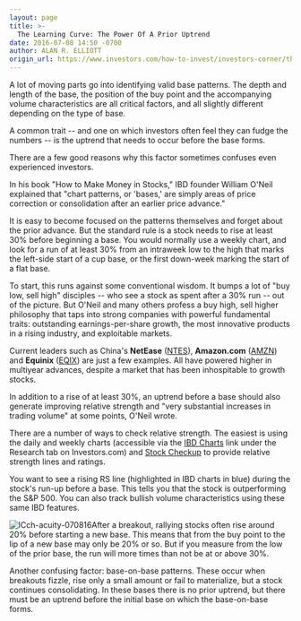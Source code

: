 ```yaml
---
layout: page
title: >-
  The Learning Curve: The Power Of A Prior Uptrend
date: 2016-07-08 14:50 -0700
author: ALAN R. ELLIOTT
origin_url: https://www.investors.com/how-to-invest/investors-corner/the-learning-curve-the-power-of-a-prior-uptrend/
---
```


A lot of moving parts go into identifying valid base patterns. The depth and length of the base, the position of the buy point and the accompanying volume characteristics are all critical factors, and all slightly different depending on the type of base.

A common trait -- and one on which investors often feel they can fudge the numbers -- is the uptrend that needs to occur before the base forms.

There are a few good reasons why this factor sometimes confuses even experienced investors.

In his book "How to Make Money in Stocks," IBD founder William O'Neil explained that "chart patterns, or 'bases,' are simply areas of price correction or consolidation after an earlier price advance."

It is easy to become focused on the patterns themselves and forget about the prior advance. But the standard rule is a stock needs to rise at least 30% before beginning a base. You would normally use a weekly chart, and look for a run of at least 30% from an intraweek low to the high that marks the left-side start of a cup base, or the first down-week marking the start of a flat base.

To start, this runs against some conventional wisdom. It bumps a lot of "buy low, sell high" disciples -- who see a stock as spent after a 30% run -- out of the picture. But O'Neil and many others profess a buy high, sell higher philosophy that taps into strong companies with powerful fundamental traits: outstanding earnings-per-share growth, the most innovative products in a rising industry, and exploitable markets.

Current leaders such as China's **NetEase** ([NTES](https://research.investors.com/quote.aspx?symbol=NTES)), **Amazon.com** ([AMZN](https://research.investors.com/quote.aspx?symbol=AMZN)) and **Equinix** ([EQIX](https://research.investors.com/quote.aspx?symbol=EQIX)) are just a few examples. All have powered higher in multiyear advances, despite a market that has been inhospitable to growth stocks.

In addition to a rise of at least 30%, an uptrend before a base should also generate improving relative strength and "very substantial increases in trading volume" at some points, O'Neil wrote.

There are a number of ways to check relative strength. The easiest is using the daily and weekly charts (accessible via the [IBD Charts](http://research.investors.com/stock-charts/nasdaq-nasdaq-composite-0ndqc.htm?cht=pvc&type=DAILY) link under the Research tab on Investors.com) and [Stock Checkup](http://research.investors.com/stock-checkup/) to provide relative strength lines and ratings.

You want to see a rising RS line (highlighted in IBD charts in blue) during the stock's run-up before a base. This tells you that the stock is outperforming the S&P 500. You can also track bullish volume characteristics using these same IBD features.

![ICch-acuity-070816](https://www.investors.com/wp-content/uploads/2016/07/ICch-acuity-070816-1024x545.jpg)After a breakout, rallying stocks often rise around 20% before starting a new base. This means that from the buy point to the lip of a new base may only be 20% or so. But if you measure from the low of the prior base, the run will more times than not be at or above 30%.

Another confusing factor: base-on-base patterns. These occur when breakouts fizzle, rise only a small amount or fail to materialize, but a stock continues consolidating. In these bases there is no prior uptrend, but there must be an uptrend before the initial base on which the base-on-base forms.
